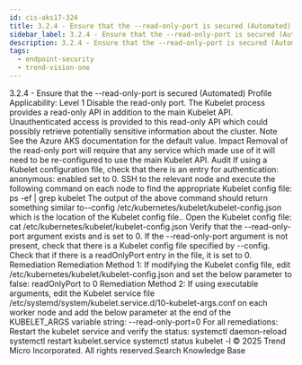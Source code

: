```yaml
---
id: cis-aks17-324
title: 3.2.4 - Ensure that the --read-only-port is secured (Automated)
sidebar_label: 3.2.4 - Ensure that the --read-only-port is secured (Automated)
description: 3.2.4 - Ensure that the --read-only-port is secured (Automated)
tags:
  - endpoint-security
  - trend-vision-one
---
```


 3.2.4 - Ensure that the --read-only-port is secured (Automated) Profile Applicability: Level 1 Disable the read-only port. The Kubelet process provides a read-only API in addition to the main Kubelet API. Unauthenticated access is provided to this read-only API which could possibly retrieve potentially sensitive information about the cluster. Note See the Azure AKS documentation for the default value. Impact Removal of the read-only port will require that any service which made use of it will need to be re-configured to use the main Kubelet API. Audit If using a Kubelet configuration file, check that there is an entry for authentication: anonymous: enabled set to 0. SSH to the relevant node and execute the following command on each node to find the appropriate Kubelet config file: ps -ef | grep kubelet The output of the above command should return something similar to--config /etc/kubernetes/kubelet/kubelet-config.json which is the location of the Kubelet config file.. Open the Kubelet config file: cat /etc/kubernetes/kubelet/kubelet-config.json Verify that the --read-only-port argument exists and is set to 0. If the --read-only-port argument is not present, check that there is a Kubelet config file specified by --config. Check that if there is a readOnlyPort entry in the file, it is set to 0. Remediation Remediation Method 1: If modifying the Kubelet config file, edit /etc/kubernetes/kubelet/kubelet-config.json and set the below parameter to false: readOnlyPort to 0 Remediation Method 2: If using executable arguments, edit the Kubelet service file /etc/systemd/system/kubelet.service.d/10-kubelet-args.conf on each worker node and add the below parameter at the end of the KUBELET_ARGS variable string: --read-only-port=0 For all remediations: Restart the kubelet service and verify the status: systemctl daemon-reload systemctl restart kubelet.service systemctl status kubelet -l © 2025 Trend Micro Incorporated. All rights reserved.Search Knowledge Base